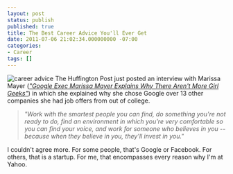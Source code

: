 ```yaml
---
layout: post
status: publish
published: true
title: The Best Career Advice You'll Ever Get
date: 2011-07-06 21:02:34.000000000 -07:00
categories:
- Career
tags: []
---
```

![career advice](https://imgur.com/Qwkp2Um.png)
The Huffington Post just posted an interview with Marissa Mayer (<a href="http://www.huffingtonpost.com/2011/07/06/google-marissa-mayer-women-in-tech_n_891167.html"><em>"Google Exec Marissa Mayer Explains Why There Aren't More Girl Geeks"</em></a>) in which she explained why she chose Google over 13 other companies she had job offers from out of college.

<!--more-->

<blockquote><em>"Work with the smartest people you can find, do something you're not ready to do, find an environment in which you're very comfortable so you can find your voice, and work for someone who believes in you -- because when they believe in you, they'll invest in you."</em></blockquote>

I couldn't agree more.  For some people, that's Google or Facebook.  For others, that is a startup.  For me, that encompasses every reason why I'm at Yahoo.
